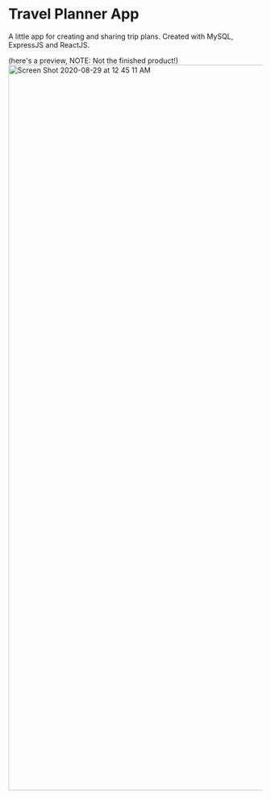 # Travel Planner App
A little app for creating and sharing trip plans. Created with MySQL, ExpressJS and ReactJS.

(here's a preview, NOTE: Not the finished product!)
<img width="1440" alt="Screen Shot 2020-08-29 at 12 45 11 AM" src="https://user-images.githubusercontent.com/46465568/91630771-77f07b00-e991-11ea-8590-929af38a6144.png">

